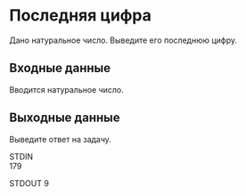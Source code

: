 # Последняя цифра

Дано натуральное число. Выведите его последнюю цифру.


## Входные данные

  Вводится натуральное число.


## Выходные данные

  Выведите ответ на задачу.


STDIN	
179

STDOUT
9
